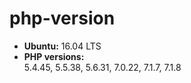# php-version

- **Ubuntu:** 16.04 LTS
- **PHP versions:** <br> 
	5.4.45, 5.5.38, 5.6.31, 7.0.22, 7.1.7, 7.1.8
